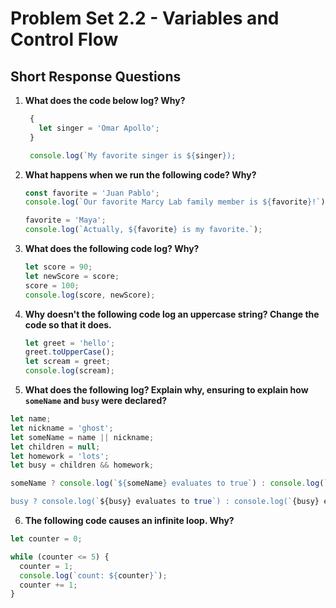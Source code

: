 # Problem Set 2.2 - Variables and Control Flow
## Short Response Questions

1. **What does the code below log? Why?**
   ```javascript
    {
      let singer = 'Omar Apollo';
    }

    console.log(`My favorite singer is ${singer});
   ```

2. **What happens when we run the following code? Why?**
   ```javascript
   const favorite = 'Juan Pablo';
   console.log(`Our favorite Marcy Lab family member is ${favorite}!`);

   favorite = 'Maya';
   console.log(`Actually, ${favorite} is my favorite.`);
   ```

3. **What does the following code log? Why?**
   ```javascript
   let score = 90; 
   let newScore = score;
   score = 100; 
   console.log(score, newScore);
   ```
4. **Why doesn't the following code log an uppercase string? Change the code so that it does.**
   ```javascript
   let greet = 'hello';
   greet.toUpperCase();
   let scream = greet;
   console.log(scream); 
   ```

5. **What does the following log? Explain why, ensuring to explain how `someName` and `busy` were declared?**
  ```javascript
  let name;
  let nickname = 'ghost';
  let someName = name || nickname;
  let children = null;
  let homework = 'lots';
  let busy = children && homework;

  someName ? console.log(`${someName} evaluates to true`) : console.log(`{someName} evaluates to false.``);

  busy ? console.log(`${busy} evaluates to true`) : console.log(`{busy} evaluates to false.``);
  ```

6. **The following code causes an infinite loop. Why?**
  ```javascript
  let counter = 0;

  while (counter <= 5) {
    counter = 1;
    console.log(`count: ${counter}`);
    counter += 1;
  }
  ```

